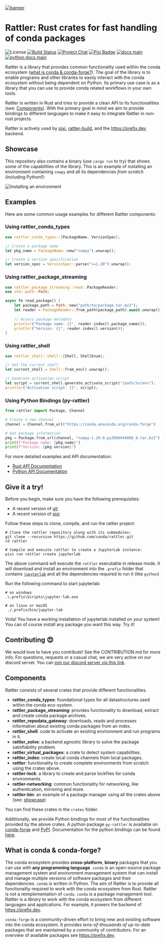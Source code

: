 <a href="https://github.com/conda/rattler/">
    <picture>
      <source srcset="https://github.com/user-attachments/assets/6f3f05bc-6363-4974-9517-fe5c0fcffd1a" type="image/jpeg">
      <source srcset="https://github.com/user-attachments/assets/dc30403d-6392-460a-b923-986c2164ef79" type="image/webp">
      <source srcset="https://github.com/user-attachments/assets/bfd64756-061d-49f5-af4e-388743bdb855" type="image/png">
      <img src="https://github.com/user-attachments/assets/bfd64756-061d-49f5-af4e-388743bdb855" alt="banner">
    </picture>
</a>

# Rattler: Rust crates for fast handling of conda packages

![License][license-badge]
[![Build Status][build-badge]][build]
[![Project Chat][chat-badge]][chat-url]
[![Pixi Badge][pixi-badge]][pixi-url]
[![docs main][docs-main-badge]][docs-main]
[![python docs main][py-docs-main-badge]][py-docs-main]

[license-badge]: https://img.shields.io/badge/license-BSD--3--Clause-blue?style=flat-square
[build-badge]: https://img.shields.io/github/actions/workflow/status/conda/rattler/rust-compile.yml?style=flat-square&branch=main
[build]: https://github.com/conda/rattler/actions
[chat-badge]: https://img.shields.io/discord/1082332781146800168.svg?label=&logo=discord&logoColor=ffffff&color=7389D8&labelColor=6A7EC2&style=flat-square
[chat-url]: https://discord.gg/kKV8ZxyzY4
[docs-main-badge]: https://img.shields.io/badge/rust_docs-main-yellow.svg?style=flat-square
[docs-main]: https://conda.github.io/rattler
[py-docs-main-badge]: https://img.shields.io/badge/python_docs-main-yellow.svg?style=flat-square
[py-docs-main]: https://conda.github.io/rattler/py-rattler
[pixi-badge]:https://img.shields.io/endpoint?url=https://raw.githubusercontent.com/prefix-dev/pixi/main/assets/badge/v0.json&style=flat-square
[pixi-url]: https://pixi.sh

Rattler is a library that provides common functionality used within the conda ecosystem ([what is conda & conda-forge?](#what-is-conda--conda-forge)).
The goal of the library is to enable programs and other libraries to easily interact with the conda ecosystem without being dependent on Python.
Its primary use case is as a library that you can use to provide conda related workflows in your own tools.

Rattler is written in Rust and tries to provide a clean API to its functionalities (see: [Components](#components)). 
With the primary goal in mind we aim to provide bindings to different languages to make it easy to integrate Rattler in non-rust projects.

Rattler is actively used by [pixi](https://github.com/prefix-dev/pixi), [rattler-build](https://github.com/prefix-dev/rattler-build), and the https://prefix.dev backend.

## Showcase

This repository also contains a binary (use `cargo run` to try) that shows some of the capabilities of the library.
This is an example of installing an environment containing `cowpy` and all its dependencies _from scratch_ (including Python!):

![Installing an environment](https://github.com/conda/rattler/assets/4995967/c7946f6e-28a9-41ef-8836-ef4b4c94d273)

## Examples

Here are some common usage examples for different Rattler components:

### Using rattler_conda_types

```rust
use rattler_conda_types::{PackageName, VersionSpec};

// Create a package name
let pkg_name = PackageName::new("numpy").unwrap();

// Create a version specification
let version_spec = VersionSpec::parse(">=1.20").unwrap();
```

### Using rattler_package_streaming

```rust
use rattler_package_streaming::read::PackageReader;
use std::path::Path;

async fn read_package() {
    let package_path = Path::new("path/to/package.tar.bz2");
    let reader = PackageReader::from_path(package_path).await.unwrap();
    
    // Access package metadata
    println!("Package name: {}", reader.index().package_name());
    println!("Version: {}", reader.index().version());
}
```

### Using rattler_shell

```rust
use rattler_shell::shell::{Shell, ShellEnum};

// Get the current shell
let current_shell = Shell::from_env().unwrap();

// Generate activation script
let script = current_shell.generate_activate_script("/path/to/env");
println!("Activation script: {}", script);
```

### Using Python Bindings (py-rattler)

```python
from rattler import Package, Channel

# Create a new channel
channel = Channel.from_url("https://conda.anaconda.org/conda-forge")

# Get package information
pkg = Package.from_url(channel, "numpy-1.20.0-py39h6944008_0.tar.bz2")
print(f"Package name: {pkg.name}")
print(f"Version: {pkg.version}")
```

For more detailed examples and API documentation:
- [Rust API Documentation](https://conda.github.io/rattler)
- [Python API Documentation](https://conda.github.io/rattler/py-rattler)

## Give it a try!

Before you begin, make sure you have the following prerequisites:
- A recent version of [git](https://git-scm.com/book/en/v2/Getting-Started-Installing-Git)
- A recent version of [pixi](https://github.com/prefix-dev/pixi)

Follow these steps to clone, compile, and run the rattler project:
```shell
# Clone the rattler repository along with its submodules:
git clone --recursive https://github.com/conda/rattler.git
cd rattler

# Compile and execute rattler to create a JupyterLab instance:
pixi run rattler create jupyterlab
```

The above command will execute the `rattler` executable in release mode.
It will download and install an environment into the `.prefix` folder that contains [`jupyterlab`](https://jupyterlab.readthedocs.io/en/stable/getting_started/overview.html) and all the dependencies required to run it (like `python`)

Run the following command to start jupyterlab:

```shell
# on windows
.\.prefix\Scripts\jupyter-lab.exe

# on linux or macOS
 ./.prefix/bin/jupyter-lab
```

Voila! 
You have a working installation of jupyterlab installed on your system! 
You can of course install any package you want this way. 
Try it!

## Contributing 😍

We would love to have you contribute! 
See the CONTRIBUTION.md for more info. For questions, requests or a casual chat, we are very active on our discord server. 
You can [join our discord server via this link][chat-url].


## Components

Rattler consists of several crates that provide different functionalities. 

* **rattler_conda_types**: foundational types for all datastructures used within the conda eco-system.
* **rattler_package_streaming**: provides functionality to download, extract and create conda package archives.  
* **rattler_repodata_gateway**: downloads, reads and processes information about existing conda packages from an index.
* **rattler_shell**: code to activate an existing environment and run programs in it.
* **rattler_solve**: a backend agnostic library to solve the package satisfiability problem.
* **rattler_virtual_packages**: a crate to detect system capabilities.
* **rattler_index**: create local conda channels from local packages.
* **rattler**: functionality to create complete environments from scratch using the crates above.
* **rattler-lock**: a library to create and parse lockfiles for conda environments.
* **rattler-networking**: common functionality for networking, like authentication, mirroring and more.
* **rattler-bin**: an example of a package manager using all the crates above (see: [showcase](#showcase))

You can find these crates in the `crates` folder.

Additionally, we provide Python bindings for most of the functionalities provided by the above crates.
A python package `py-rattler` is available on [conda-forge](https://prefix.dev/channels/conda-forge/packages/py-rattler) and [PyPI](https://pypi.org/project/py-rattler/).
Documentation for the python bindings can be found [here](https://conda.github.io/rattler/py-rattler).

## What is conda & conda-forge?

The conda ecosystem provides **cross-platform**, **binary** packages that you can use with **any programming language**.
`conda` is an open-source package management system and environment management system that can install and manage multiple versions of software packages and their dependencies.
`conda` is written in Python.
The aim of Rattler is to provide all functionality required to work with the conda ecosystem from Rust.
Rattler is not a reimplementation of `conda`.
`conda` is a package management tool.
Rattler is a _library_ to work with the conda ecosystem from different languages and applications.
For example, it powers the backend of https://prefix.dev.

`conda-forge` is a community-driven effort to bring new and existing software into the conda ecosystem.
It provides _tens-of-thousands of up-to-date_ packages that are maintained by a community of contributors.
For an overview of available packages see https://prefix.dev.
